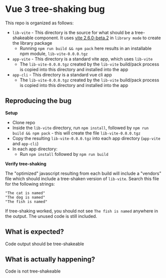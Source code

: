 # Vue 3 tree-shaking bug

This repo is organized as follows:
* `lib-vite` - This directory is the source for what should be a tree-shakeable component. It uses [vite 2.6.0-beta.2](https://github.com/vitejs/vite/tree/v2.6.0-beta.2) in `library mode` to create the library package
  * Running `npm run build && npm pack` here results in an installable npm module, `lib-vite-0.0.0.tgz`
* `app-vite` - This directory is a standard vite app, which uses `lib-vite`
  * The `lib-vite-0.0.0.tgz` created by the `lib-vite` build/pack process is copied into this directory and installed into the app
* `app-cli` - This directory is a standard vue cli app
  * The `lib-vite-0.0.0.tgz` created by the `lib-vite` build/pack process is copied into this directory and installed into the app

## Reproducing the bug
__Setup__

* Clone repo
* Inside the `lib-vite` directory, run `npm install`, followed by `npm run build && npm pack` - this will create the file `lib-vite-0.0.0.tgz`
* Copy the resulting `lib-vite-0.0.0.tgz` into each app directory (`app-vite` and `app-cli`)
* In each app directory:
  * Run `npm install` followed by `npm run build`


__Verify tree-shaking__

The "optimized" javascript resulting from each build will include a "vendors" file which should include a tree-shaken version of `lib-vite`. Search this file for the following strings:

    "The cat is named"
    "The dog is named"
    "The fish is named"

If tree-shaking worked, you should not see `The fish is named` anywhere in the output. The unused code is still included.


## What is expected?

Code output should be tree-shakeable


## What is actually happening?

Code is not tree-shakeable